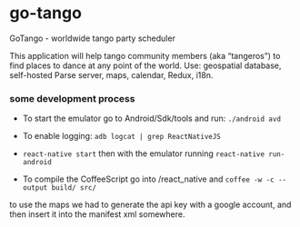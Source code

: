 # go-tango
GoTango - worldwide tango party scheduler

This application will help tango community members (aka “tangeros”) to find places to dance at any point of the world.
Use: geospatial database, self-hosted Parse server, maps, calendar, Redux, i18n.



### some development process


- To start the emulator go to Android/Sdk/tools and run: `./android avd`

- To enable logging: `adb logcat | grep ReactNativeJS`



- `react-native start` then with the emulator running `react-native run-android`

- To compile the CoffeeScript go into /react_native and `coffee -w -c --output build/ src/`

to use the maps we had to generate the api key with a google account, and then insert it into the manifest xml somewhere.
